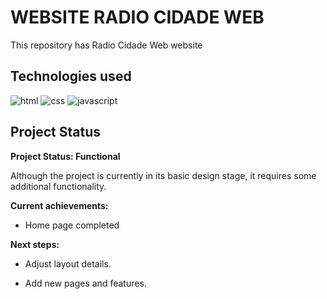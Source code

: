 # WEBSITE RADIO CIDADE WEB

This repository has Radio Cidade Web website

## Technologies used

<div> 
  <img src="https://img.shields.io/badge/HTML5-E34F26?style=for-the-badge&amp;logo=html5&amp;logoColor=white" alt="html"> 
  <img src="https://img.shields.io/badge/CSS3-1572B6?style=for-the-badge&amp;logo=css3&amp;logoColor=white" alt="css"> 
  <img src="https://img.shields.io/badge/JavaScript-323330?style=for-the-badge&amp;logo=javascript&amp;logoColor=F7DF1E" alt="javascript"> 
</div>

## Project Status

**Project Status: Functional**

Although the project is currently in its basic design stage, it requires some additional functionality.

**Current achievements:**

- Home page completed

**Next steps:**

- Adjust layout details.

- Add new pages and features.